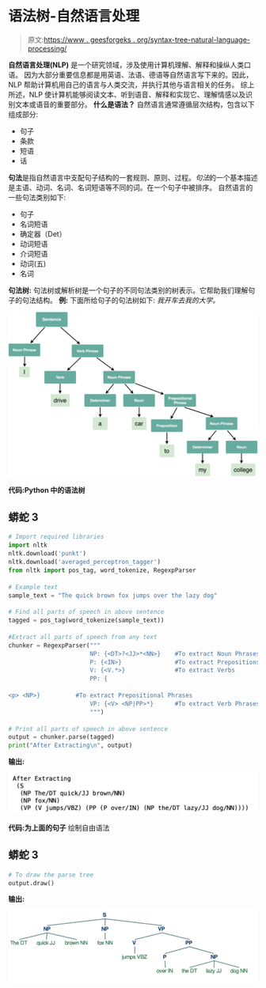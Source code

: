 # 语法树-自然语言处理

> 原文:[https://www . geesforgeks . org/syntax-tree-natural-language-processing/](https://www.geeksforgeeks.org/syntax-tree-natural-language-processing/)

**自然语言处理(NLP)** 是一个研究领域，涉及使用计算机理解、解释和操纵人类口语。
因为大部分重要信息都是用英语、法语、德语等自然语言写下来的。因此，NLP 帮助计算机用自己的语言与人类交流，并执行其他与语言相关的任务。
综上所述，NLP 使计算机能够阅读文本、听到语音、解释和实现它、理解情感以及识别文本或语音的重要部分。
**什么是语法？**
自然语言通常遵循层次结构，包含以下组成部分:

*   句子
*   条款
*   短语
*   话

**句法**是指自然语言中支配句子结构的一套规则、原则、过程。*句法*的一个基本描述是主语、动词、名词、名词短语等不同的词。在一个句子中被排序。
自然语言的一些句法类别如下:

*   句子
*   名词短语
*   确定器（Det）
*   动词短语
*   介词短语
*   动词(五)
*   名词

**句法树:**
句法树或解析树是一个句子的不同句法类别的树表示。它帮助我们理解句子的句法结构。
**例:**
下面所给句子的句法树如下:
*我开车去我的大学。*

![](img/b115bb54b43037dab74f60741d93d413.png)

**代码:Python 中的语法树**

## 蟒蛇 3

```py
# Import required libraries
import nltk
nltk.download('punkt')
nltk.download('averaged_perceptron_tagger')
from nltk import pos_tag, word_tokenize, RegexpParser

# Example text
sample_text = "The quick brown fox jumps over the lazy dog"

# Find all parts of speech in above sentence
tagged = pos_tag(word_tokenize(sample_text))

#Extract all parts of speech from any text
chunker = RegexpParser("""
                       NP: {<DT>?<JJ>*<NN>}    #To extract Noun Phrases
                       P: {<IN>}               #To extract Prepositions
                       V: {<V.*>}              #To extract Verbs
                       PP: {

<p> <NP>}          #To extract Prepositional Phrases
                       VP: {<V> <NP|PP>*}      #To extract Verb Phrases
                       """)

# Print all parts of speech in above sentence
output = chunker.parse(tagged)
print("After Extracting\n", output)
```

**输出:**

![](img/4ddc6593f7b807e8a05d9b4c79e88870.png)

**代码:为上面的句子**
绘制自由语法

## 蟒蛇 3

```py
# To draw the parse tree
output.draw()
```

**输出:**

![](img/80081b43f7ddb35766feff561111b1f0.png)